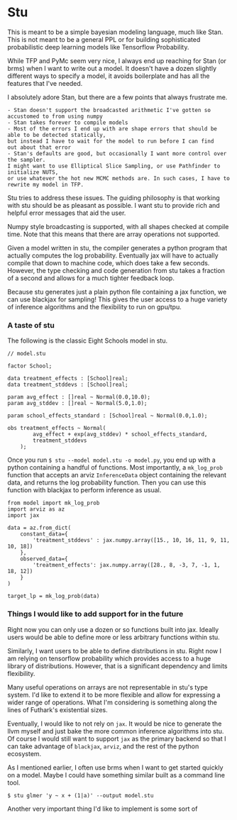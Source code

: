 # Stu 

This is meant to be a simple bayesian modeling language, much like Stan.
This is not meant to be a general PPL or for building sophisticated probabilistic deep learning models like Tensorflow Probability. 

While TFP and PyMc seem very nice, I always end up reaching for Stan (or brms) when I want to write out a model.
It doesn't have a dozen slightly different ways to specify a model, it avoids boilerplate and has all the features that I've needed. 

I absolutely adore Stan, but there are a few points that always frustrate me. 

    - Stan doesn't support the broadcasted arithmetic I've gotten so accustomed to from using numpy 
    - Stan takes forever to compile models
    - Most of the errors I end up with are shape errors that should be able to be detected statically, 
    but instead I have to wait for the model to run before I can find 
    out about that error 
    - Stan's defaults are good, but occasionally I want more control over the sampler. 
    I might want to use Elliptical Slice Sampling, or use Pathfinder to initialize NUTS, 
    or use whatever the hot new MCMC methods are. In such cases, I have to rewrite my model in TFP. 

Stu tries to address these issues. 
The guiding philosophy is that working with stu should be as pleasant as possible.
I want stu to provide rich and helpful error messages that aid the user. 

Numpy style broadcasting is supported, with all shapes checked at compile time.
Note that this means that there are array operations not supported. 

Given a model written in stu, the compiler generates a python program that actually computes the log probability. 
Eventually jax will have to actually compile that down to machine code, which does take a few seconds. 
However, the type checking and code generation from stu takes a fraction of a second and allows for a much tighter feedback loop.

Because stu generates just a plain python file containing a jax function, we can use blackjax for sampling! 
This gives the user access to a huge variety of inference algorithms and the flexibility to run on gpu/tpu.

### A taste of stu 

The following is the classic Eight Schools model in stu. 

```
// model.stu 

factor School;

data treatment_effects : [School]real;
data treatment_stddevs : [School]real;

param avg_effect : []real ~ Normal(0.0,10.0);
param avg_stddev : []real ~ Normal(5.0,1.0);

param school_effects_standard : [School]real ~ Normal(0.0,1.0);

obs treatment_effects ~ Normal(
        avg_effect + exp(avg_stddev) * school_effects_standard,
        treatment_stddevs
    ); 
```

Once you run `$ stu --model model.stu -o model.py`, you end up with a python containing a handful of functions. 
Most importantly, a `mk_log_prob` function that accepts an arviz `InferenceData` object containing the relevant data, and returns the log probability function. 
Then you can use this function with blackjax to perform inference as usual. 

```
from model import mk_log_prob
import arviz as az 
import jax

data = az.from_dict(
    constant_data={
        'treatment_stddevs' : jax.numpy.array([15., 10, 16, 11, 9, 11, 10, 18]) 
    },
    observed_data={
        'treatment_effects': jax.numpy.array([28., 8, -3, 7, -1, 1, 18, 12])
    }
)

target_lp = mk_log_prob(data)
```


### Things I would like to add support for in the future

Right now you can only use a dozen or so functions built into jax.
Ideally users would be able to define more or less arbitrary functions within stu.

Similarly, I want users to be able to define distributions in stu. 
Right now I am relying on tensorflow probability which provides access to a huge library of distributions. 
However, that is a significant dependency and limits flexibility. 

Many useful operations on arrays are not representable in stu's type system.
I'd like to extend it to be more flexible and allow for expressing a wider range of operations.
What I'm considering is something along the lines of Futhark's existential sizes.

Eventually, I would like to not rely on `jax`.
It would be nice to generate the llvm myself and just bake the more common inference algorithms into stu.
Of course I would still want to support `jax` as the primary backend so that I can take advantage of `blackjax`, `arviz`, and the rest of the python ecosystem.

As I mentioned earlier, I often use brms when I want to get started quickly on a model. 
Maybe I could have something similar built as a command line tool.
```
$ stu glmer 'y ~ x + (1|a)' --output model.stu
```

Another very important thing I'd like to implement is some sort of